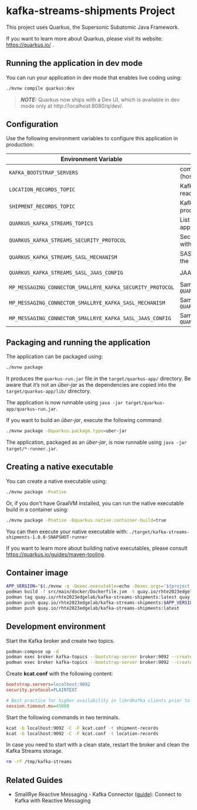 # kafka-streams-shipments Project

This project uses Quarkus, the Supersonic Subatomic Java Framework.

If you want to learn more about Quarkus, please visit its website: https://quarkus.io/ .

## Running the application in dev mode

You can run your application in dev mode that enables live coding using:

```sh
./mvnw compile quarkus:dev
```

> **_NOTE:_**  Quarkus now ships with a Dev UI, which is available in dev mode only at http://localhost:8080/q/dev/.

## Configuration

Use the following environment variables to configure this application in production:

| Environment Variable                      | Description                                                                           | Example                             |
|-------------------------------------------|---------------------------------------------------------------------------------------|-------------------------------------|
| `KAFKA_BOOTSTRAP_SERVERS` | coma separated list of Kafka servers (hostname:port) | `localhost:9092` |
| `LOCATION_RECORDS_TOPIC` | Kafka topic where location events are read | `location-records` |
| `SHIPMENT_RECORDS_TOPIC` | Kafka topic where shipment events are produced | `shipment-records` |
| `QUARKUS_KAFKA_STREAMS_TOPICS` | List of all Kafka topics required for this application to start (coma separated list) | `location-records,shipment-records` |
| `QUARKUS_KAFKA_STREAMS_SECURITY_PROTOCOL` | Security protocol used to communicate with the Kafka Broker | `SASL_PLAINTEXT` |
| `QUARKUS_KAFKA_STREAMS_SASL_MECHANISM` | SASL mechanism used to authenticate to the Kafka Broker | `SCRAM-SHA-512` |
| `QUARKUS_KAFKA_STREAMS_SASL_JAAS_CONFIG` | JAAS configuration for Kafka Streams | `org.apache.kafka.common.security.scram.ScramLoginModule required username='myuser' password='s3cr3t';` |
| `MP_MESSAGING_CONNECTOR_SMALLRYE_KAFKA_SECURITY_PROTOCOL` | Same as `QUARKUS_KAFKA_STREAMS_SECURITY_PROTOCOL` | `SASL_PLAINTEXT` |
| `MP_MESSAGING_CONNECTOR_SMALLRYE_KAFKA_SASL_MECHANISM` | Same as `QUARKUS_KAFKA_STREAMS_SASL_MECHANISM` | `SCRAM-SHA-512` |
| `MP_MESSAGING_CONNECTOR_SMALLRYE_KAFKA_SASL_JAAS_CONFIG` | Same as `QUARKUS_KAFKA_STREAMS_SASL_JAAS_CONFIG` | `org.apache.kafka.common.security.scram.ScramLoginModule required username='myuser' password='s3cr3t';` |

## Packaging and running the application

The application can be packaged using:

```sh
./mvnw package
```

It produces the `quarkus-run.jar` file in the `target/quarkus-app/` directory.
Be aware that it’s not an _über-jar_ as the dependencies are copied into the `target/quarkus-app/lib/` directory.

The application is now runnable using `java -jar target/quarkus-app/quarkus-run.jar`.

If you want to build an _über-jar_, execute the following command:

```sh
./mvnw package -Dquarkus.package.type=uber-jar
```

The application, packaged as an _über-jar_, is now runnable using `java -jar target/*-runner.jar`.

## Creating a native executable

You can create a native executable using:

```sh
./mvnw package -Pnative
```

Or, if you don't have GraalVM installed, you can run the native executable build in a container using:

```sh
./mvnw package -Pnative -Dquarkus.native.container-build=true
```

You can then execute your native executable with: `./target/kafka-streams-shipments-1.0.0-SNAPSHOT-runner`

If you want to learn more about building native executables, please consult https://quarkus.io/guides/maven-tooling.

## Container image

```sh
APP_VERSION="$(./mvnw -q -Dexec.executable=echo -Dexec.args='${project.version}' --non-recursive exec:exec)"
podman build -f src/main/docker/Dockerfile.jvm -t quay.io/rhte2023edgelab/kafka-streams-shipments:latest .
podman tag quay.io/rhte2023edgelab/kafka-streams-shipments:latest quay.io/rhte2023edgelab/kafka-streams-shipments:$APP_VERSION
podman push quay.io/rhte2023edgelab/kafka-streams-shipments:$APP_VERSION
podman push quay.io/rhte2023edgelab/kafka-streams-shipments:latest
```

## Development environment

Start the Kafka broker and create two topics.

```sh
podman-compose up -d
podman exec broker kafka-topics --bootstrap-server broker:9092 --create --topic shipment-records
podman exec broker kafka-topics --bootstrap-server broker:9092 --create --topic location-records
```

Create **kcat.conf** with the following content:

```ini
bootstrap.servers=localhost:9092
security.protocol=PLAINTEXT

# Best practice for higher availability in librdkafka clients prior to 1.7
session.timeout.ms=45000
```

Start the following commands in two terminals.

```sh
kcat -b localhost:9092 -C -F kcat.conf -t shipment-records
kcat -b localhost:9092 -C -F kcat.conf -t location-records
```

In case you need to start with a clean state, restart the broker and clean the Kafka Streams storage.

```sh
rm -rf /tmp/kafka-streams
```

## Related Guides

- SmallRye Reactive Messaging - Kafka Connector ([guide](https://quarkus.io/guides/kafka-reactive-getting-started)): Connect to Kafka with Reactive Messaging
